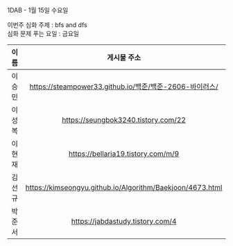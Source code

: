 1DAB - 1월 15일 수요일

이번주 심화 주제 : bfs and dfs  
심화 문제 푸는 요일 : 금요일

| 이름 |게시물 주소|
| :------: | :----------------------------------------------------------: |
| 이승민 | https://steampower33.github.io/백준/백준-2606-바이러스/ |
| 이성복 | https://seungbok3240.tistory.com/22 |
| 이현재 | https://bellaria19.tistory.com/m/9 |
| 김선규 | https://kimseongyu.github.io/Algorithm/Baekjoon/4673.html |
| 박준서 | https://jabdastudy.tistory.com/4 |